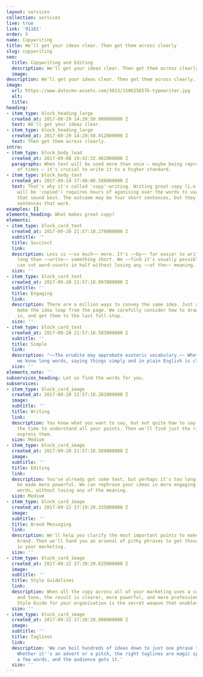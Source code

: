 ```yaml
---
layout: services
collection: services
live: true
link: '91181'
order: 5
name: Copywriting
title: We'll get your ideas clear. Then get them across clearly
slug: copywriting
seo:
  title: Copywriting and Editing
  description: We'll get your ideas clear. Then get them across clearly.
  image: 
description: We'll get your ideas clear. Then get them across clearly.
image:
  url: https://www.datocms-assets.com/3013/1506258576-typewriter.jpg
  alt: 
  title: 
heading:
- item_type: block_heading_large
  created_at: 2017-08-29 14:20:50.009000000 Z
  text: We'll get your ideas clear.
- item_type: block_heading_large
  created_at: 2017-08-29 14:20:50.012000000 Z
  text: Then get them across clearly.
intro:
- item_type: block_body_lead
  created_at: 2017-09-08 19:42:32.462000000 Z
  paragraphs: When text will be used more than once – maybe being reproduced thousands
    of times – it's crucial to write it to a higher standard.
- item_type: block_body_text
  created_at: 2017-09-24 17:48:00.588000000 Z
  text: That's why it's called 'copy'-writing. Writing great copy (i.e. the text that
    will be 'copied') requires hours of agonising over the words to use and the phrases
    that sound best. The outcome may be four short sentences, but they'll be the four
    sentences that work.
examples: []
elements_heading: What makes great copy?
elements:
- item_type: block_card_text
  created_at: 2017-09-20 21:57:18.270000000 Z
  subtitle: ''
  title: Succinct
  link: 
  description: Less is ~~so much~~ more. It's ~~by~~ far easier to write something
    long than ~~write~~ something short. We ~~find it's usually possible that we~~
    can cut word-counts in half without losing any ~~of the~~ meaning.
  size: ''
- item_type: block_card_text
  created_at: 2017-09-20 21:57:18.097000000 Z
  subtitle: ''
  title: Engaging
  link: 
  description: There are a million ways to convey the same idea. Just a few of them
    make the idea leap from the page. We carefully consider how to draw the reader
    in, and get them to the last full-stop.
  size: ''
- item_type: block_card_text
  created_at: 2017-09-20 21:57:18.583000000 Z
  subtitle: ''
  title: Simple
  link: 
  description: "~~The erudite may approbate esoteric vocabulary.~~ Whether or not
    we know long words, saying things simply and in plain English is clearer for everyone."
  size: ''
elements_note: ''
subservices_heading: Let us find the words for you.
subservices:
- item_type: block_card_image
  created_at: 2017-09-20 21:57:18.262000000 Z
  image: 
  subtitle: ''
  title: Writing
  link: 
  description: You know what you want to say, but not quite how to say it. We'll take
    the time to understand all your points. Then we'll find just the right words to
    express them.
  size: Medium
- item_type: block_card_image
  created_at: 2017-09-20 21:57:18.589000000 Z
  image: 
  subtitle: ''
  title: Editing
  link: 
  description: You've already got some text, but perhaps it's too long, or needs to
    be made more powerful. We can rephrase your ideas in more engaging terms, in fewer
    words, without losing any of the meaning.
  size: Medium
- item_type: block_card_image
  created_at: 2017-09-22 17:19:28.335000000 Z
  image: 
  subtitle: ''
  title: Brand Messaging
  link: 
  description: We'll help you clarify the most important points to make about your
    brand. Then we'll hand you an arsenal of pithy phrases to get those points across
    in your marketing.
  size: ''
- item_type: block_card_image
  created_at: 2017-09-22 17:28:20.625000000 Z
  image: 
  subtitle: ''
  title: Style Guidelines
  link: 
  description: When all the copy across all of your marketing uses a consistent style
    and tone, the result is clearer, more powerful, and more professional. A bespoke
    Style Guide for your organisation is the secret weapon that enables this.
  size: ''
- item_type: block_card_image
  created_at: 2017-09-22 17:28:20.808000000 Z
  image: 
  subtitle: ''
  title: Taglines
  link: 
  description: 'We can boil hundreds of ideas down to just one phrase that hits home.
    Whether it''s an advert or a pitch, the right taglines are magic spells: you utter
    a few words, and the audience gets it.'
  size: ''
---
```


